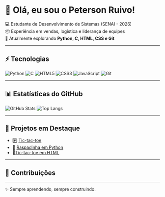 # 👋 Olá, eu sou o Peterson Ruivo!

💻 Estudante de Desenvolvimento de Sistemas (SENAI - 2026)  
📦 Experiência em vendas, logística e liderança de equipes  
🚀 Atualmente explorando **Python, C, HTML, CSS e Git**  

---

## ⚡ Tecnologias
![Python](https://img.shields.io/badge/Python-3776AB?style=for-the-badge&logo=python&logoColor=fff)
![C](https://img.shields.io/badge/C-00599C?style=for-the-badge&logo=c&logoColor=fff)
![HTML5](https://img.shields.io/badge/HTML5-E34F26?style=for-the-badge&logo=html5&logoColor=fff)
![CSS3](https://img.shields.io/badge/CSS3-1572B6?style=for-the-badge&logo=css3&logoColor=fff)
![JavaScript](https://img.shields.io/badge/JavaScript-FFCE00?style=for-the-badge&logo=javascript&logoColor=000)
![Git](https://img.shields.io/badge/Git-F05032?style=for-the-badge&logo=git&logoColor=fff)

---

## 📊 Estatísticas do GitHub
![GitHub Stats](https://github-readme-stats.vercel.app/api?username=ruivocodespace&show_icons=true&theme=radical)
![Top Langs](https://github-readme-stats.vercel.app/api/top-langs/?username=ruivocodespace&layout=compact&theme=radical)

---

## 🚀 Projetos em Destaque
- #️⃣ [Tic-tac-toe](https://github.com/ruivocodespace/jogo_da_velha)  
- 🎰 [Raspadinha em Python](https://github.com/ruivocodespace/raspadinha)
- 🔗[Tic-tac-toe em HTML](https://github.com/ruivocodespace/tictactoe_html.git)

---

## 🐍 Contribuições

---

✨ Sempre aprendendo, sempre construindo.  
